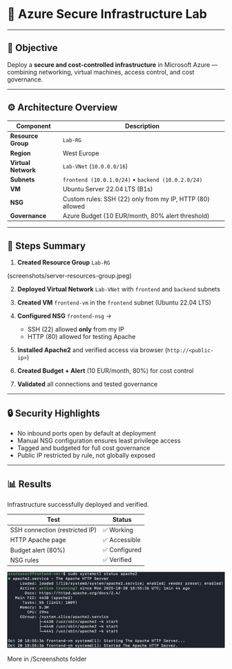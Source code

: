 # 🧩 Azure Secure Infrastructure Lab

---

## 🎯 Objective
Deploy a **secure and cost-controlled infrastructure** in Microsoft Azure — combining networking, virtual machines, access control, and cost governance.

---

## ⚙️ Architecture Overview
| Component | Description |
|------------|-------------|
| **Resource Group** | `Lab-RG` |
| **Region** | West Europe |
| **Virtual Network** | `Lab-VNet` (`10.0.0.0/16`) |
| **Subnets** | `frontend (10.0.1.0/24)` • `backend (10.0.2.0/24)` |
| **VM** | Ubuntu Server 22.04 LTS (B1s) |
| **NSG** | Custom rules: SSH (22) only from my IP, HTTP (80) allowed |
| **Governance** | Azure Budget (10 EUR/month, 80% alert threshold) |

---

## 🧱 Steps Summary
1. **Created Resource Group** `Lab-RG`  

(screenshots/server-resources-group.jpeg)

2. **Deployed Virtual Network** `Lab-VNet` with `frontend` and `backend` subnets  


3. **Created VM** `frontend-vm` in the `frontend` subnet (Ubuntu 22.04 LTS)  


4. **Configured NSG** `frontend-nsg` →  
   - SSH (22) allowed **only** from my IP  
   - HTTP (80) allowed for testing Apache  


5. **Installed Apache2** and verified access via browser (`http://<public-ip>`)  


6. **Created Budget + Alert** (10 EUR/month, 80%) for cost control  


7. **Validated** all connections and tested governance  

---

## 🔒 Security Highlights
- No inbound ports open by default at deployment  
- Manual NSG configuration ensures least privilege access  
- Tagged and budgeted for full cost governance  
- Public IP restricted by rule, not globally exposed  

---

## 📊 Results
Infrastructure successfully deployed and verified.

| Test | Status |
|------|---------|
| SSH connection (restricted IP) | ✅ Working |
| HTTP Apache page | ✅ Accessible |
| Budget alert (80%) | ✅ Configured |
| NSG rules | ✅ Verified |


![Apache](screenshots/server-status.jpeg)

More in /Screenshots folder
